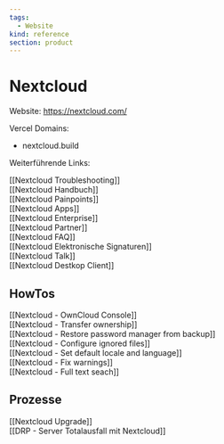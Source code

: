```yaml
---
tags:
  - Website
kind: reference
section: product
---
```


# Nextcloud

Website: <https://nextcloud.com/>

Vercel Domains:

- nextcloud.build

Weiterführende Links:

[[Nextcloud Troubleshooting]]\
[[Nextcloud Handbuch]]\
[[Nextcloud Painpoints]]\
[[Nextcloud Apps]]\
[[Nextcloud Enterprise]]\
[[Nextcloud Partner]]\
[[Nextcloud FAQ]]\
[[Nextcloud Elektronische Signaturen]]\
[[Nextcloud Talk]]\
[[Nextcloud Destkop Client]]

## HowTos
 
 [[Nextcloud - OwnCloud Console]]\
 [[Nextcloud - Transfer ownership]]\
 [[Nextcloud - Restore password manager from backup]]\
 [[Nextcloud - Configure ignored files]]\
 [[Nextcloud - Set default locale and language]]\
 [[Nextcloud - Fix warnings]]\
 [[Nextcloud - Full text seach]]

## Prozesse

[[Nextcloud Upgrade]]\
[[DRP - Server Totalausfall mit Nextcloud]]